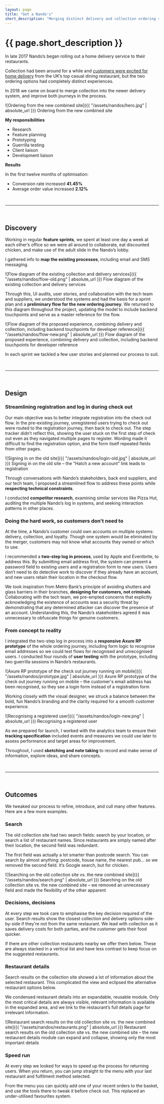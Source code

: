 ```yaml
---
layout: page
title: "Get a Nando's"
short_description: "Merging distinct delivery and collection ordering systems into one optimised experience"
---
```


# {{ page.short_description }}

In late 2017 Nando’s began rolling out a home delivery service to their restaurants.

Collection had been around for a while and [customers were excited for home delivery](http://www.ladbible.com/news/food-uk-nandos-has-officially-launched-its-own-delivery-service-20171105) from the UK’s top casual dining restaurant, but the two ordering options had completely distinct experiences.

In 2018 we came on board to merge collection into the newer delivery system, and improve both journeys in the process.

![Ordering from the new combined site]({{ "/assets/nandos/hero.jpg" | absolute_url }})
<span class="post-meta">Ordering from the new combined site</span>

**My responsibilities**
- Research
- Feature planning
- Prototyping
- Guerrilla testing
- Client liaison
- Development liaison

**Results**

In the first twelve months of optimisation:

- Conversion rate increased **41.45%**
- Average order value increased **2.12%**

<br/>

-----

<br/>

## Discovery
Working in regular **feature sprints**, we spent at least one day a week at each other’s office so we were all around to collaborate, eat discounted chicken, and make use of the adult slide in the Nando’s lobby.

I gathered info to **map the existing processes**, including email and SMS messaging.

![Flow diagram of the existing collection and delivery services]({{ "/assets/nandos/flow-old.png" | absolute_url }})
<span class="post-meta">Flow diagram of the existing collection and delivery services</span>

Through this, UI audits, user stories, and collaboration with the tech team and suppliers, we understood the systems and had the basis for a sprint plan and a **preliminary flow for the new ordering journey**. We returned to this diagram throughout the project, updating the model to include backend touchpoints and serve as a master reference for the flow.

![Flow diagram of the proposed experience, combining delivery and collection, including backend touchpoints for developer reference]({{ "/assets/nandos/flow-new.png" | absolute_url }})
<span class="post-meta">Flow diagram of the proposed experience, combining delivery and collection, including backend touchpoints for developer reference</span>

In each sprint we tackled a few user stories and planned our process to suit.

<br/>

-----

<br/>

## Design
### Streamlining registration and log in during check out

Our main objective was to better integrate registration into the check out flow. In the pre-existing journey, unregistered users trying to check out were routed to the registration journey, then back to check out. The step tracker didn’t reflect this, showing the user stuck on the first step of check out even as they navigated multiple pages to register. Wording made it difficult to find the registration option, and the form itself repeated fields from other pages.

![Signing in on the old site]({{ "/assets/nandos/login-old.jpg" | absolute_url }})
<span class="post-meta">Signing in on the old site – the "Hatch a new account" link leads to registration</span>

Through conversations with Nando’s stakeholders, back end suppliers, and our tech team, I proposed a streamlined flow to address these points while **respecting technical constraints**.

I conducted **competitor research**, examining similar services like Pizza Hut, auditing the multiple Nando’s log in systems, and seeking interaction patterns in other places.

### Doing the hard work, so customers don't need to

At the time, a Nando’s customer could own accounts on multiple systems: delivery, collection, and loyalty. Though one system would be eliminated by the merger, customers may not know what accounts they owned or which to use.

I recommended a **two-step log in process**, used by Apple and Eventbrite, to address this. By submitting email address first, the system can present a password field to existing users and a registration form to new users. Users don’t need to do detective work to discover if they already have an account, and new users retain their location in the checkout flow.

We took inspiration from Metro Bank’s principle of avoiding shutters and glass barriers in their branches, **designing for customers, not criminals**. Collaborating with the tech team, we pre-empted concerns that explicitly acknowledging the existence of accounts was a security threat by demonstrating that any determined attacker can discover the presence of an account. Understanding this, the Nando’s stakeholders agreed it was unnecessary to obfuscate things for genuine customers.

### From concept to reality

I integrated the two-step log in process into a **responsive Axure RP prototype** of the whole ordering journey, including form logic to recognise email addresses so we could test flows for recognised and unrecognised users. I conducted four rounds of **user testing** with the prototype, including two guerrilla sessions in Nando’s restaurants.

![Axure RP prototype of the check out journey running on mobile]({{ "/assets/nandos/prototype.jpg" | absolute_url }})
<span class="post-meta">Axure RP prototype of the check out journey running on mobile – the customer's email address has been recognised, so they see a login form instead of a registration form</span>

Working closely with the visual designer, we struck a balance between the bold, fun Nando’s branding and the clarity required for a smooth customer experience.

![Recognising a registered user]({{ "/assets/nandos/login-new.png" | absolute_url }})
<span class="post-meta">Recognising a registered user</span>

As we prepared for launch, I worked with the analytics team to ensure their **tracking specification** included events and measures we could use later to assess performance and target areas for improvement.

Throughout, I used **sketching and note taking** to record and make sense of information, explore ideas, and share concepts.

<br/>

-----

<br/>

## Outcomes

We tweaked our process to refine, introduce, and cull many other features. Here are a few more examples.

### Search

The old collection site had two search fields: search by your location, or search a list of restaurant names. Since restaurants are simply named after their location, the second field was redundant.

The first field was actually a lot smarter than postcode search. You can search by almost anything: postcode, house name, the nearest pub… so we removed the second field. It’s Google search, but for chicken.

![Searching on the old collection site vs. the new combined site]({{ "/assets/nandos/search.png" | absolute_url }})
<span class="post-meta">Searching on the old collection site vs. the new combined site – we removed an unnecessary field and made the flexibility of the other apparent</span>

### Decisions, decisions

At every step we took care to emphasise the key decision required of the user. Search results show the closest collection and delivery options side-by-side if they're not from the same restaurant. We lead with collection as it saves delivery costs for both parties, and the customer gets their food quicker.

If there are other collection restaurants nearby we offer them below. These are always stacked in a vertical list and have less contrast to keep focus on the suggested restaurants.

### Restaurant details

Search results on the collection site showed a lot of information about the selected restaurant. This complicated the view and eclipsed the alternative restaurant options below.

We condensed restaurant details into an expandable, reusable module. Only the most critical details are always visible, relevant information is available in the expanded area, and we link to the restaurant’s full details page for irrelevant information.

![Restaurant search results on the old collection site vs. the new combined site]({{ "/assets/nandos/restaurants.png" | absolute_url }})
<span class="post-meta">Restaurant search results on the old collection site vs. the new combined site – the new restaurant details module can expand and collapse, showing only the most important details</span>

### Speed run

At every step we looked for ways to speed up the process for returning users. When you return, you can jump straight to the menu with your last restaurant and fulfilment method selected.

From the menu you can quickly add one of your recent orders to the basket, and use the tools there to tweak it before check out. This replaced an under-utilised favourites system.